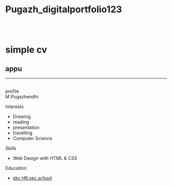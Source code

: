 # Pugazh_digitalportfolio123
<div id="header"></div>
<div class="left"></div>
<div class="stuff">
  <br><br>
  <h1>simple cv</h1>
  <h2>appu</h2>
  <hr />
  <br>profile
  <br>M.Pugazhendhi
  <p class="head">Interests</p>
  <ul>
    <li>Drawing</li>
    <li>reading</li>
    <li>presentation</li>
    <li>travelling</li>
    <li>Computer Science</li>
  </ul>
  <p class="head">Skills</p>
  <ul>
    <li>Web Design with HTML & CSS</li>
  </ul>
  <p class="head">Education</p>
  <ul>
    <a href="http://www.wiltonhighschool.org/pages/Wilton_High_School">
      <li>skv HR.sec.school</li>

